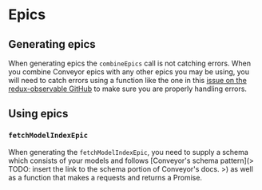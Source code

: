 # Epics

## Generating epics

When generating epics the `combineEpics` call is not catching errors. When you combine Conveyor epics with any other epics you may be using, you will need to catch errors using a function like the one in this [issue on the redux-observable GitHub](https://github.com/redux-observable/redux-observable/issues/94#issuecomment-396763936) to make sure you are properly handling errors.

## Using epics

### `fetchModelIndexEpic`

When generating the `fetchModelIndexEpic`, you need to supply a schema which consists of your models and follows [Conveyor's schema pattern](> TODO: insert the link to the schema portion of Conveyor's docs. >) as well as a function that makes a requests and returns a Promise.
